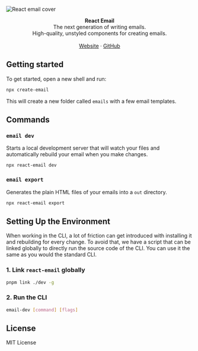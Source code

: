 ![React email cover](https://react.email/static/covers/react-email.png)

<div align="center"><strong>React Email</strong></div>
<div align="center">The next generation of writing emails.<br />High-quality, unstyled components for creating emails.</div>
<br />
<div align="center">
<a href="https://react.email">Website</a>
<span> · </span>
<a href="https://github.com/resend/react-email">GitHub</a>

</div>

## Getting started

To get started, open a new shell and run:

```sh
npx create-email
```

This will create a new folder called `emails` with a few email templates.

## Commands

### `email dev`

Starts a local development server that will watch your files and automatically rebuild your email when you make changes.

```sh
npx react-email dev
```

### `email export`

Generates the plain HTML files of your emails into a `out` directory.

```sh
npx react-email export
```

## Setting Up the Environment

When working in the CLI, a lot of friction can get introduced with installing it and rebuilding for every change. To avoid that, we have a script that can be linked globally to directly run the source code of the CLI. You can use it the same as you would the standard CLI.

### 1. Link `react-email` globally

```sh
pnpm link ./dev -g
```

### 2. Run the CLI

```sh
email-dev [command] [flags]
```

## License

MIT License
